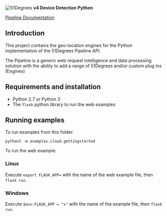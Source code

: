 ![51Degrees](https://51degrees.com/DesktopModules/FiftyOne/Distributor/Logo.ashx?utm_source=github&utm_medium=repository&utm_content=readme_main&utm_campaign=python-open-source) 
**v4 Device Detection Python**

[Pipeline Documentation](https://docs.51degrees.com?utm_source=github&utm_medium=repository&utm_content=documentation&utm_campaign=python-open-source "advanced developer documentation")

## Introduction

This project contains the geo-location engines for the Python implementation of the 51Degrees Pipeline API.

The Pipeline is a generic web request intelligence and data processing solution with the ability to add a range of 51Degrees and/or custom plug ins (Engines) 

## Requirements and installation

* Python 2.7 or Python 3
* The `flask` python library to run the web examples

## Running examples

To run examples from this folder:

`python3 -m examples.cloud.gettingstarted`

To run the web example:

### Linux

Execute `export FLASK_APP=` with the name of the web example file, then `flask run`.

### Windows

Execute `$env:FLASK_APP = "x"` with the name of the example file, then `flask run`.
